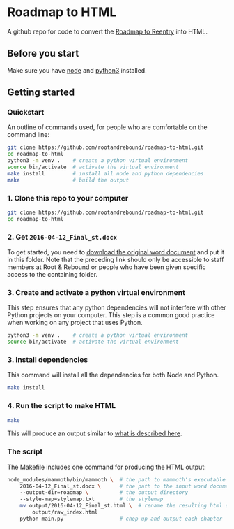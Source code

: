 # Roadmap to HTML

A github repo for code to convert the [Roadmap to Reentry](https://objects-us-west-1.dream.io/roadmapguide/RoadmapGuide-2016.pdf) into HTML.

## Before you start

Make sure you have [node](https://nodejs.org/en/download/) and [python3](https://www.python.org/downloads/) installed.

## Getting started


### Quickstart

An outline of commands used, for people who are comfortable on the command line:

``` bash
git clone https://github.com/rootandrebound/roadmap-to-html.git
cd roadmap-to-html
python3 -m venv .    # create a python virtual environment
source bin/activate  # activate the virtual environment
make install         # install all node and python dependencies
make                 # build the output
```


### 1. Clone this repo to your computer

```bash
git clone https://github.com/rootandrebound/roadmap-to-html.git
cd roadmap-to-html
```

### 2. Get `2016-04-12_Final_st.docx`

To get started, you need to [download the original word document](https://drive.google.com/uc?export=download&id=0BzNrkiCWAqHZdDNzdlNlY2FKNVU) and put it in this folder. Note that the preceding link should only be accessible to staff members at Root & Rebound or people who have been given specific access to the containing folder.

### 3. Create and activate a python virtual environment

This step ensures that any python dependencies will not interfere with other Python projects on your computer. This step is a common good practice when working on any project that uses Python.

```bash
python3 -m venv .    # create a python virtual environment
source bin/activate  # activate the virtual environment
```

### 3. Install dependencies

This command will install all the dependencies for both Node and Python.
```bash
make install
```

### 4. Run the script to make HTML

```bash
make
```

This will produce an output similar to [what is described here](https://github.com/rootandrebound/roadmap-to-html/issues/1).

### The script

The Makefile includes one command for producing the HTML output:

```bash
node_modules/mammoth/bin/mammoth \  # the path to mammoth's executable
    2016-04-12_Final_st.docx \      # the path to the input word document
    --output-dir=roadmap \          # the output directory
    --style-map=stylemap.txt        # the stylemap
    mv output/2016-04-12_Final_st.html \  # rename the resulting html doc
        output/raw_index.html
    python main.py                  # chop up and output each chapter
```

